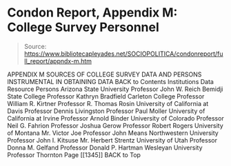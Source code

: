 # Condon Report, Appendix M: College Survey Personnel

> Source: https://www.bibliotecapleyades.net/SOCIOPOLITICA/condonreport/full_report/appndx-m.htm

APPENDIX M
SOURCES OF COLLEGE SURVEY DATA AND
PERSONS INSTRUMENTAL IN OBTAINING DATA
BACK to Contents
Institutions
Data Resource Persons
Arizona State University
Professor John W. Reich
Bemidji State College
Professor Kathryn Bradfield
Carleton College
Professor William R. Kirtner
Professor R. Thomas Rosin
University of California at Davis
Professor Dennis Livingston
Professor Paul Moller
University of California at Irvine
Professor Arnold Binder
University of Colorado
Professor Neil G. Fahrion
Professor Joshua Gerow
Professor Robert Rogers
University of Montana
Mr. Victor Joe
Professor John Means
Northwestern University
Professor John I. Kitsuse
Mr. Herbert Strentz
University of Utah
Professor Donna M. Gelfand
Professor Donald P. Hartman
Wesleyan University
Professor Thornton Page
[[1345]]
BACK to Top
